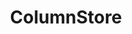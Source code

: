 ---
draft: false
title: ColumnStore
content:
  id: columnstore
  name: ColumnStore
  logo: /images/databases/relational-databases/columnstore/logo.png
  website: https://mariadb.org/
  iframe_website: /website-iframe/databases/relational-databases/columnstore
  dashboardImage: /images/databases/relational-databases/columnstore/screenshot-1.png
  short_description: MariaDB ColumnStore is a GPLv2 open-source columnar database built on MariaDB Server.
  description: MariaDB ColumnStore is a GPLv2 open-source columnar database built on MariaDB Server. It is a fork and evolution of the former InfiniDB product. As a columnar database, MariaDB ColumnStore stores table data in columns rather than rows
  features:
    - title: Drop-in replacement of MySQL
      description: MariaDB was designed as a drop-in replacement of MySQL with more features, new storage engines, fewer bugs, and better performance. MariaDB is brought to you by the MariaDB Foundation and the MariaDB Corporation. MariaDB is developed by many of the original developers of MySQL who now work for the MariaDB Corporation, the MariaDB Foundation and by many people in the community.
    - title: Modern SQL
      description: Support for modern SQL features such as common table expressions (CTEs), Window functions, temporal data tables and JSON functions. MariaDB’s SQL dialect is compatible with MySQL but extends it with columnar storage and other functionality.
    - title: Pluggable Storage Engines
      description: InnoDB, Aria, ColumnStore, MyRocks, and countless third-party engines allow the MariaDB frontend to extend beyond pure transaction processing.
    - title: Columnar Storage for Analytics
      description: MariaDB ColumnStore plugs into MariaDB Community Server for columnar analytics (MPP) or hybrid smart transactions (HTAP).
  screenshots:
    - /images/databases/relational-databases/columnstore/screenshot-1.png
    - /images/databases/relational-databases/columnstore/screenshot-2.png
---